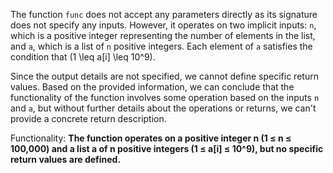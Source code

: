 The function `func` does not accept any parameters directly as its signature does not specify any inputs. However, it operates on two implicit inputs: `n`, which is a positive integer representing the number of elements in the list, and `a`, which is a list of `n` positive integers. Each element of `a` satisfies the condition that \(1 \leq a[i] \leq 10^9\).

Since the output details are not specified, we cannot define specific return values. Based on the provided information, we can conclude that the functionality of the function involves some operation based on the inputs `n` and `a`, but without further details about the operations or returns, we can't provide a concrete return description.

Functionality: **The function operates on a positive integer n (1 ≤ n ≤ 100,000) and a list a of n positive integers (1 ≤ a[i] ≤ 10^9), but no specific return values are defined.**